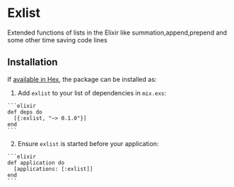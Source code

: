 # Exlist
Extended functions of lists in the Elixir like summation,append,prepend and some other time saving code lines

## Installation

If [available in Hex](https://hex.pm/docs/publish), the package can be installed as:

  1. Add `exlist` to your list of dependencies in `mix.exs`:

    ```elixir
    def deps do
      [{:exlist, "~> 0.1.0"}]
    end
    ```

  2. Ensure `exlist` is started before your application:

    ```elixir
    def application do
      [applications: [:exlist]]
    end
    ```